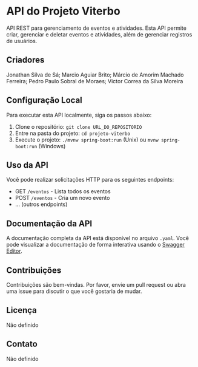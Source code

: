 # API do Projeto Viterbo

API REST para gerenciamento de eventos e atividades. Esta API permite criar, gerenciar e deletar eventos e atividades, além de gerenciar registros de usuários.

## Criadores

Jonathan Silva de Sá;
Marcio Aguiar Brito;
Márcio de Amorim Machado Ferreira;
Pedro Paulo Sobral de Moraes;
Victor Correa da Silva Moreira

## Configuração Local

Para executar esta API localmente, siga os passos abaixo:

1. Clone o repositório: `git clone URL_DO_REPOSITORIO`
2. Entre na pasta do projeto: `cd projeto-viterbo`
3. Execute o projeto: `./mvnw spring-boot:run` (Unix) ou `mvnw spring-boot:run` (Windows)

## Uso da API

Você pode realizar solicitações HTTP para os seguintes endpoints:
- GET `/eventos` - Lista todos os eventos
- POST `/eventos` - Cria um novo evento
- ... (outros endpoints)

## Documentação da API

A documentação completa da API está disponível no arquivo `.yaml`. 
Você pode visualizar a documentação de forma interativa usando o [Swagger Editor](https://editor.swagger.io/).

## Contribuições

Contribuições são bem-vindas. Por favor, envie um pull request ou abra uma issue para discutir o que você gostaria de mudar.

## Licença

Não definido

## Contato

Não definido
